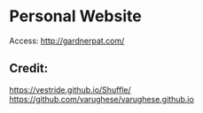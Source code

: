 # Personal Website
Access: http://gardnerpat.com/
## Credit:
https://vestride.github.io/Shuffle/ <br/>
https://github.com/varughese/varughese.github.io
